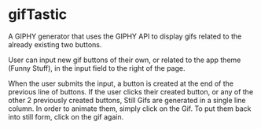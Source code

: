 # gifTastic

A GIPHY generator that uses the GIPHY API to display gifs related to the already existing two buttons. 

User can input new gif buttons of their own, or related to the app theme (Funny Stuff), in the input field to the right of the page.

When the user submits the input, a button is created at the end of the previous line of buttons. If the user clicks their created button, or any of the other 2 previously created buttons, Still Gifs are generated in a single line column. In order to animate them, simply click on the Gif. To put them back into still form, click on the gif again.